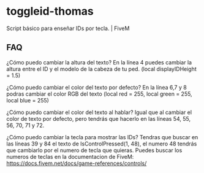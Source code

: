 # toggleid-thomas
Script básico para enseñar IDs por tecla. | FiveM

FAQ
---
¿Cómo puedo cambiar la altura del texto?
En la línea 4 puedes cambiar la altura entre el ID y el modelo de la cabeza de tu ped. (local displayIDHeight = 1.5)

¿Cómo puedo cambiar el color del texto por defecto?
En la línea 6,7 y 8 podras cambiar el color RGB del texto (local red = 255, local green = 255, local blue = 255)

¿Cómo puedo cambiar el color del texto al hablar?
Igual que al cambiar el color de texto por defecto, pero tendrás que hacerlo en las líneas 54, 55, 56, 70, 71 y 72.

¿Cómo puedo cambiar la tecla para mostrar las IDs?
Tendras que buscar en las líneas 39 y 84 el texto de IsControlPressed(1, 48), el numero 48 tendrás que cambiarlo por el numero de tecla que quieras.
Puedes buscar los numeros de teclas en la documentacion de FiveM: https://docs.fivem.net/docs/game-references/controls/

